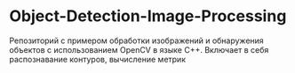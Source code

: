 # Object-Detection-Image-Processing
Репозиторий с примером обработки изображений и обнаружения объектов с использованием OpenCV в языке C++. Включает в себя распознавание контуров, вычисление метрик
